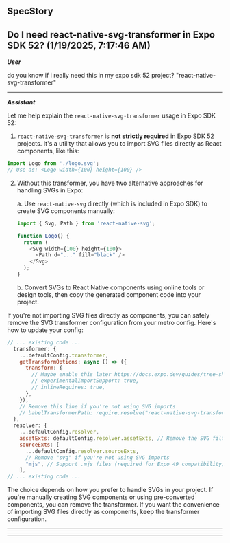 ## SpecStory

## Do I need react-native-svg-transformer in Expo SDK 52? (1/19/2025, 7:17:46 AM)

_**User**_

do you know if i really need this in my expo sdk 52 project? "react-native-svg-transformer"

---

_**Assistant**_

Let me help explain the `react-native-svg-transformer` usage in Expo SDK 52:

1. `react-native-svg-transformer` is **not strictly required** in Expo SDK 52 projects. It's a utility that allows you to import SVG files directly as React components, like this:
```typescript
import Logo from './logo.svg';
// Use as: <Logo width={100} height={100} />
```

2. Without this transformer, you have two alternative approaches for handling SVGs in Expo:

   a. Use `react-native-svg` directly (which is included in Expo SDK) to create SVG components manually:
   ```typescript
   import { Svg, Path } from 'react-native-svg';
   
   function Logo() {
     return (
       <Svg width={100} height={100}>
         <Path d="..." fill="black" />
       </Svg>
     );
   }
   ```

   b. Convert SVGs to React Native components using online tools or design tools, then copy the generated component code into your project.

If you're not importing SVG files directly as components, you can safely remove the SVG transformer configuration from your metro config. Here's how to update your config:

```javascript:metro.config.js
// ... existing code ...
  transformer: {
    ...defaultConfig.transformer,
    getTransformOptions: async () => ({
      transform: {
        // Maybe enable this later https://docs.expo.dev/guides/tree-shaking/
        // experimentalImportSupport: true,
        // inlineRequires: true,
      },
    }),
    // Remove this line if you're not using SVG imports
    // babelTransformerPath: require.resolve("react-native-svg-transformer"),
  },
  resolver: {
    ...defaultConfig.resolver,
    assetExts: defaultConfig.resolver.assetExts, // Remove the SVG filter
    sourceExts: [
      ...defaultConfig.resolver.sourceExts,
      // Remove "svg" if you're not using SVG imports
      "mjs", // Support .mjs files (required for Expo 49 compatibility)
    ],
// ... existing code ...
```

The choice depends on how you prefer to handle SVGs in your project. If you're manually creating SVG components or using pre-converted components, you can remove the transformer. If you want the convenience of importing SVG files directly as components, keep the transformer configuration.

---



---

